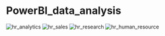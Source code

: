 # PowerBI_data_analysis
![hr_analytics](https://github.com/abdulrauf1290/PowerBI_data_analysis/assets/126774164/c07e18cd-dc5f-4bdb-8813-62abd227d63e)
![hr_sales](https://github.com/abdulrauf1290/PowerBI_data_analysis/assets/126774164/25c994a9-8906-49df-969a-64b7fceffc93)
![hr_research](https://github.com/abdulrauf1290/PowerBI_data_analysis/assets/126774164/2d967060-4928-4d44-bafd-c2234bd1b171)
![hr_human_resource](https://github.com/abdulrauf1290/PowerBI_data_analysis/assets/126774164/95bd633e-dc91-4582-824d-01ff2e23dd89)

